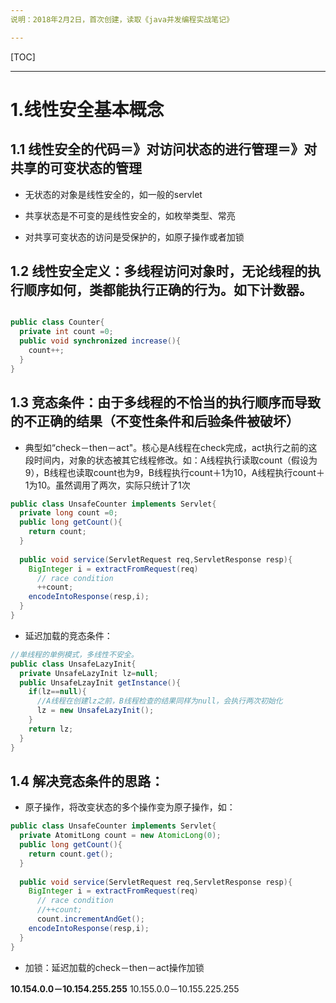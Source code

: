 ```yaml
---
说明：2018年2月2日，首次创建，读取《java并发编程实战笔记》

---
```


[TOC]

---

# 1.线性安全基本概念

## 1.1 线性安全的代码＝》对访问状态的进行管理＝》对共享的可变状态的管理

* 无状态的对象是线性安全的，如一般的servlet

* 共享状态是不可变的是线性安全的，如枚举类型、常亮

* 对共享可变状态的访问是受保护的，如原子操作或者加锁

## 1.2 线性安全定义：多线程访问对象时，无论线程的执行顺序如何，类都能执行正确的行为。如下计数器。

``` java

public class Counter{
  private int count =0;
  public void synchronized increase(){
    count++;
  }
}

```

## 1.3 竞态条件：由于多线程的不恰当的执行顺序而导致的不正确的结果（不变性条件和后验条件被破坏）

* 典型如“check－then－act"。核心是A线程在check完成，act执行之前的这段时间内，对象的状态被其它线程修改。如：A线程执行读取count（假设为9），B线程也读取count也为9，B线程执行count＋1为10，A线程执行count＋1为10。虽然调用了两次，实际只统计了1次

```java
public class UnsafeCounter implements Servlet{
  private long count =0;
  public long getCount(){
    return count;
  }
  
  public void service(ServletRequest req,ServletResponse resp){
    BigInteger i = extractFromRequest(req)
      // race condition 
      ++count;
    encodeIntoResponse(resp,i);
  }
}
```

* 延迟加载的竞态条件：

```java
//单线程的单例模式，多线性不安全。
public class UnsafeLazyInit{
  private UnsafeLazyInit lz=null;
  public UnsafeLzayInit getInstance(){
    if(lz==null){
      //A线程在创建lz之前，B线程检查的结果同样为null，会执行两次初始化
      lz = new UnsafeLazyInit();
    }
    return lz;
  }
}
```

## 1.4 解决竞态条件的思路：

* 原子操作，将改变状态的多个操作变为原子操作，如：
```java
public class UnsafeCounter implements Servlet{
  private AtomitLong count = new AtomicLong(0);
  public long getCount(){
    return count.get();
  }
  
  public void service(ServletRequest req,ServletResponse resp){
    BigInteger i = extractFromRequest(req)
      // race condition 
      //++count;
      count.incrementAndGet();
    encodeIntoResponse(resp,i);
  }
}
```

* 加锁：延迟加载的check－then－act操作加锁

**10.154.0.0－10.154.255.255**  10.155.0.0－10.155.225.255



